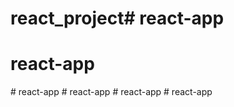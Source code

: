 # react_project# react-app
# react-app
#   r e a c t - a p p  
 #   r e a c t - a p p  
 # react-app
#   r e a c t - a p p  
 